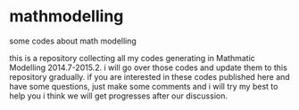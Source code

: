 # mathmodelling
some codes about math modelling 

this is a repository collecting all my codes generating in Mathmatic Modelling 2014.7-2015.2.
i will go over those codes and update them to this repository gradually.
if you are interested in these codes published here and have some questions, just make some comments and i will try my best to help you
i think we will get progresses after our discussion.
